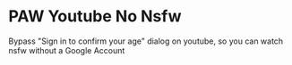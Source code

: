 PAW Youtube No Nsfw
============

Bypass "Sign in to confirm your age" dialog on youtube, so you can watch nsfw without a Google Account
